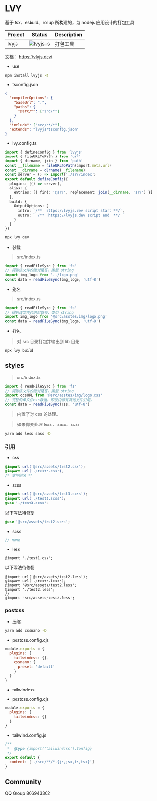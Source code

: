 # LVY

基于 tsx、esbuld、rollup 所构建的，为 nodejs 应用设计的打包工具

| Project | Status                | Description |
| ------- | --------------------- | ----------- |
| [lvyjs] | [![lvyjs-s]][lvyjs-p] | 打包工具    |

[lvyjs]: https://github.com/lemonade-lab/alemonjs/tree/main/packages/lvyjs
[lvyjs-s]: https://img.shields.io/npm/v/lvyjs.svg
[lvyjs-p]: https://www.npmjs.com/package/lvyjs

文档： https://vlyjs.dev/

- use

```sh
npm install lvyjs -D
```

- tsconfig.json

```json
{
  "compilerOptions": {
    "baseUrl": ".",
    "paths": {
      "@src/*": ["src/*"]
    }
  },
  "include": ["src/**/*"],
  "extends": "lvyjs/tsconfig.json"
}
```

- lvy.config.ts

```ts
import { defineConfig } from 'lvyjs'
import { fileURLToPath } from 'url'
import { dirname, join } from 'path'
const __filename = fileURLToPath(import.meta.url)
const __dirname = dirname(__filename)
const server = () => import('./src/index')
export default defineConfig({
  plugins: [() => server],
  alias: {
    entries: [{ find: '@src', replacement: join(__dirname, 'src') }]
  },
  build: {
    OutputOptions: {
      intro: `/**  https://lvyjs.dev script start **/`,
      outro: ` /**  https://lvyjs.dev script end  **/ `
    }
  }
})
```

```sh
npx lvy dev
```

- 装载

> src/index.ts

```ts
import { readFileSync } from 'fs'
// 得到该文件的绝对路径，类型 string
import img_logo from '../logo.png'
const data = readFileSync(img_logo, 'utf-8')
```

- 别名

> src/index.ts

```ts
import { readFileSync } from 'fs'
// 得到该文件的绝对路径，类型 string
import img_logo from '@src/asstes/img/logo.png'
const data = readFileSync(img_logo, 'utf-8')
```

- 打包

> 对 src 目录打包并输出到 lib 目录

```sh
npx lvy build
```

## styles

> src/index.ts

```ts
import { readFileSync } from 'fs'
// 得到该文件的绝对路径，类型 string
import ccsURL from '@src/asstes/img/logo.css'
// 完整的单文件css数据、即使内部有其他文件引用。
const data = readFileSync(css, 'utf-8')
```

> 内置了对 css 的处理。

> 如果你要处理 less 、sass、scss

```sh
yarn add less sass -D
```

### 引用

- css

```css
@import url('@src/assets/test2.css');
@import url('./test2.css');
/* 支持别名 */
```

- scss

```scss
@import url('@src/assets/test3.scss');
@import url('./test3.scss');
@use './test3.scss';
```

以下写法待修复

```scss
@use '@src/assets/test2.scss';
```

- sass

```sass
// none
```

- less

```less
@import './test1.css';
```

以下写法待修复

```less
@import url('@src/assets/test2.less');
@import url('./test2.less');
@import '@src/assets/test2.less';
@import './test2.less';
//
@import 'src/assets/test2.less';
```

### postcss

- 压缩

```sh
yarn add cssnano -D
```

- postcss.config.cjs

```cjs
module.exports = {
  plugins: {
    tailwindcss: {},
    cssnano: {
      preset: 'default'
    }
  }
}
```

- tailwindcss

- postcss.config.cjs

```cjs
module.exports = {
  plugins: {
    tailwindcss: {}
  }
}
```

- tailwind.config.js

```js
/**
 *  @type {import('tailwindcss').Config}
 */
export default {
  content: ['./src/**/*.{js,jsx,ts,tsx}']
}
```

## Community

QQ Group 806943302
